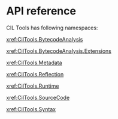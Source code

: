 # API reference

CIL Tools has following namespaces:

<xref:CilTools.BytecodeAnalysis>

<xref:CilTools.BytecodeAnalysis.Extensions>

<xref:CilTools.Metadata>

<xref:CilTools.Reflection>

<xref:CilTools.Runtime>

<xref:CilTools.SourceCode>

<xref:CilTools.Syntax>
